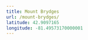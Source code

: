 ```yaml
---
title: Mount Brydges
url: /mount-brydges/
latitude: 42.9097165
longitude: -81.49573170000001
---
```

